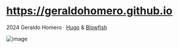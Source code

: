# https://geraldohomero.github.io

2024 Geraldo Homero · [Hugo](https://gohugo.io/) & [Blowfish](https://blowfish.page/)

![image](https://github.com/geraldohomero/blog/assets/70844369/770bd764-2ebc-4b71-a5d3-28ca4337fd21)
